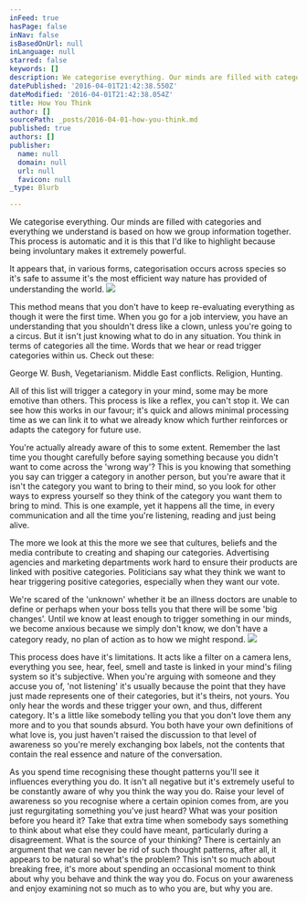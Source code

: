 ```yaml
---
inFeed: true
hasPage: false
inNav: false
isBasedOnUrl: null
inLanguage: null
starred: false
keywords: []
description: We categorise everything. Our minds are filled with categories and everything we understand is based on how we group information together. This process is automatic and it is this that I’d like to highlight because being involuntary makes it extremely powerful.
datePublished: '2016-04-01T21:42:38.550Z'
dateModified: '2016-04-01T21:42:38.054Z'
title: How You Think
author: []
sourcePath: _posts/2016-04-01-how-you-think.md
published: true
authors: []
publisher:
  name: null
  domain: null
  url: null
  favicon: null
_type: Blurb

---
```

We categorise everything. Our minds are filled with categories and everything we understand is based on how we group information together. This process is automatic and it is this that I'd like to highlight because being involuntary makes it extremely powerful.

It appears that, in various forms, categorisation occurs across species so it's safe to assume it's the most efficient way nature has provided of understanding the world.
![](https://the-grid-user-content.s3-us-west-2.amazonaws.com/c2452081-3b49-43e3-baa4-bede2b8cc68d.jpg)

This method means that you don't have to keep re-evaluating everything as though it were the first time. When you go for a job interview, you have an understanding that you shouldn't dress like a clown, unless you're going to a circus. But it isn't just knowing what to do in any situation. You think in terms of categories all the time. Words that we hear or read trigger categories within us. Check out these:

George W. Bush, Vegetarianism. Middle East conflicts. Religion, Hunting.

All of this list will trigger a category in your mind, some may be more emotive than others. This process is like a reflex, you can't stop it. We can see how this works in our favour; it's quick and allows minimal processing time as we can link it to what we already know which further reinforces or adapts the category for future use.

You're actually already aware of this to some extent. Remember the last time you thought carefully before saying something because you didn't want to come across the 'wrong way'? This is you knowing that something you say can trigger a category in another person, but you're aware that it isn't the category you want to bring to their mind, so you look for other ways to express yourself so they think of the category you want them to bring to mind. This is one example, yet it happens all the time, in every communication and all the time you're listening, reading and just being alive.

The more we look at this the more we see that cultures, beliefs and the media contribute to creating and shaping our categories. Advertising agencies and marketing departments work hard to ensure their products are linked with positive categories. Politicians say what they think we want to hear triggering positive categories, especially when they want our vote.

We're scared of the 'unknown' whether it be an illness doctors are unable to define or perhaps when your boss tells you that there will be some 'big changes'. Until we know at least enough to trigger something in our minds, we become anxious because we simply don't know, we don't have a category ready, no plan of action as to how we might respond.
![](https://the-grid-user-content.s3-us-west-2.amazonaws.com/de625dac-6521-4dc4-995a-8e740c16ca06.jpg)

This process does have it's limitations. It acts like a filter on a camera lens, everything you see, hear, feel, smell and taste is linked in your mind's filing system so it's subjective. When you're arguing with someone and they accuse you of, 'not listening' it's usually because the point that they have just made represents one of their categories, but it's theirs, not yours. You only hear the words and these trigger your own, and thus, different category. It's a little like somebody telling you that you don't love them any more and to you that sounds absurd. You both have your own definitions of what love is, you just haven't raised the discussion to that level of awareness so you're merely exchanging box labels, not the contents that contain the real essence and nature of the conversation.

As you spend time recognising these thought patterns you'll see it influences everything you do. It isn't all negative but it's extremely useful to be constantly aware of why you think the way you do. Raise your level of awareness so you recognise where a certain opinion comes from, are you just regurgitating something you've just heard? What was your position before you heard it? Take that extra time when somebody says something to think about what else they could have meant, particularly during a disagreement. What is the source of your thinking? There is certainly an argument that we can never be rid of such thought patterns, after all, it appears to be natural so what's the problem? This isn't so much about breaking free, it's more about spending an occasional moment to think about why you behave and think the way you do. Focus on your awareness and enjoy examining not so much as to who you are, but why you are.